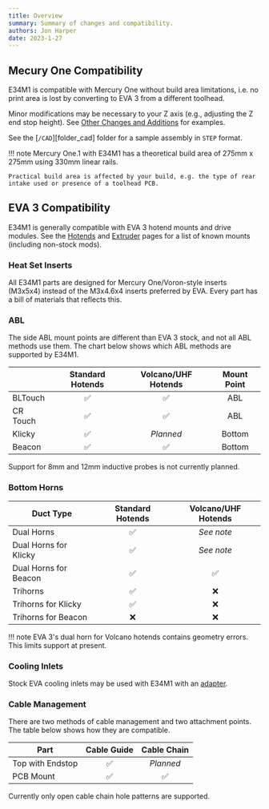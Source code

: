 ```yaml
---
title: Overview
summary: Summary of changes and compatibility.
authors: Jon Harper
date: 2023-1-27
---
```


## Mecury One Compatibility

E34M1 is compatible with Mercury One without build area limitations, i.e. no print area is lost by converting to EVA 3 from a different toolhead.

Minor modifications may be necessary to your Z axis (e.g., adjusting the Z end stop height). See [Other Changes and Additions](#other-changes-and-additions) for examples.

See the [`/CAD`][folder_cad] folder for a sample assembly in `STEP` format.

!!! note
    Mercury One.1 with E34M1 has a theoretical build area of 275mm x 275mm using 330mm linear rails.

    Practical build area is affected by your build, e.g. the type of rear intake used or presence of a toolhead PCB.

## EVA 3 Compatibility

E34M1 is generally compatible with EVA 3 hotend mounts and drive modules. See the [Hotends](hotends.md) and [Extruder](drives.md) pages for a list of known mounts (including non-stock mods).

### Heat Set Inserts

All E34M1 parts are designed for Mercury One/Voron-style inserts (M3x5x4) instead of the M3x4.6x4 inserts preferred by EVA. Every part has a bill of materials that reflects this.

### ABL

The side ABL mount points are different than EVA 3 stock, and not all ABL methods use them. The chart below shows which ABL methods are supported by E34M1.

|          | Standard Hotends   | Volcano/UHF Hotends | Mount Point |
|----------|:------------------:|:------------------:|:-----------:|
| BLTouch  | :white_check_mark: | :white_check_mark: | ABL         |
| CR Touch | :white_check_mark: | :white_check_mark: | ABL         |
| Klicky   | :white_check_mark: | *Planned*          | Bottom      |
| Beacon   | :white_check_mark: | :white_check_mark: | Bottom      |

Support for 8mm and 12mm inductive probes is not currently planned.

### Bottom Horns

| Duct Type             | Standard Hotends | Volcano/UHF Hotends  |
|-----------------------|:----------------:|:--------------------:|
| Dual Horns            | :white_check_mark: | *See note*         |
| Dual Horns for Klicky | :white_check_mark: | *See note*         |
| Dual Horns for Beacon | :white_check_mark: | :white_check_mark: |
| Trihorns              | :white_check_mark: | :x:                |
| Trihorns for Klicky   | :white_check_mark: | :x:                |
| Trihorns for Beacon   | :x:                | :x:                |

!!! note
    EVA 3's dual horn for Volcano hotends contains geometry errors. This limits support at present.

### Cooling Inlets

Stock EVA cooling inlets may be used with E34M1 with an [adapter](../modules/rear.md#stock-rear-inlet-adapter).


### Cable Management

There are two methods of cable management and two attachment points. The table below shows how they are compatible.

| Part             | Cable Guide | Cable Chain |
|------------------|:-----------:|:-----------:|
| Top with Endstop | :white_check_mark: | *Planned* |
| PCB Mount        | :white_check_mark: | :white_check_mark: |

Currently only open cable chain hole patterns are supported.